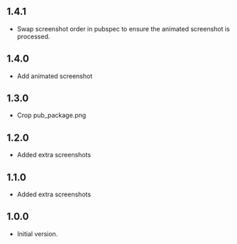 ## 1.4.1

- Swap screenshot order in pubspec to ensure the animated screenshot is processed.
## 1.4.0

- Add animated screenshot

## 1.3.0

- Crop pub_package.png

## 1.2.0

- Added extra screenshots

## 1.1.0

- Added extra screenshots

## 1.0.0

- Initial version.
